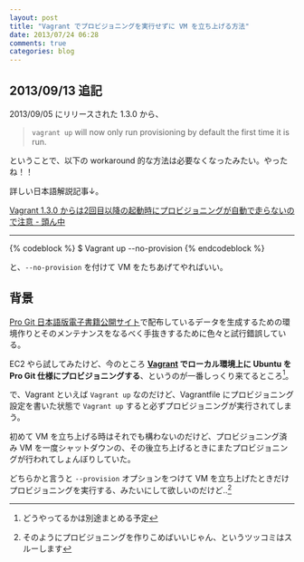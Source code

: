 ```yaml
---
layout: post
title: "Vagrant でプロビジョニングを実行せずに VM を立ち上げる方法"
date: 2013/07/24 06:28
comments: true
categories: blog
---
```


## 2013/09/13 追記

2013/09/05 にリリースされた 1.3.0 から、

> `vagrant up` will now only run provisioning by default the first time it is run.

ということで、以下の workaround 的な方法は必要なくなったみたい。やったね！！

詳しい日本語解説記事↓。

[Vagrant 1.3.0 からは2回目以降の起動時にプロビジョニングが自動で走らないので注意 - 頭ん中](http://www.msng.info/archives/2013/09/vagrant-1-3-0-no-provision.php)

---------------------

{% codeblock %}
$ Vagrant up --no-provision
{% endcodeblock %}

と、`--no-provision` を付けて VM をたちあげてやればいい。

## 背景

[Pro Git 日本語版電子書籍公開サイト][20]で配布しているデータを生成するための環境作りとそのメンテナンスをなるべく手抜きするために色々と試行錯誤している。

EC2 やら試してみたけど、今のところ **[Vagrant][71] でローカル環境上に Ubuntu を Pro Git 仕様にプロビジョニングする**、というのが一番しっくり来てるところ[^01]。

で、Vagrant といえば `Vagrant up` なのだけど、Vagrantfile にプロビジョニング設定を書いた状態で `Vagrant up` すると必ずプロビジョニングが実行されてしまう。

初めて VM を立ち上げる時はそれでも構わないのだけど、プロビジョニング済み VM を一度シャットダウンの、その後立ち上げるときにまたプロビジョニングが行われてしょんぼりしていた。

どちらかと言うと `--provision` オプションをつけて VM を立ち上げたときだけプロビジョニングを実行する、みたいにして欲しいのだけど..[^02]

[20]: http://progit-ja.github.io/
[71]: http://www.vagrantup.com/

[^01]: どうやってるかは別途まとめる予定

[^02]: そのようにプロビジョニングを作りこめばいいじゃん、というツッコミはスルーします
